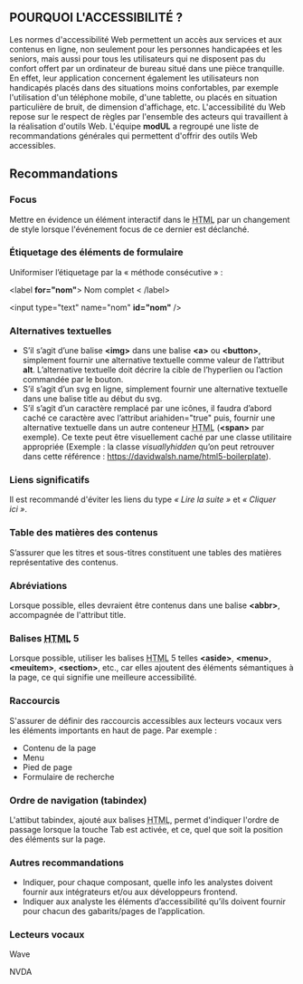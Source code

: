 ## POURQUOI L'ACCESSIBILITÉ ?

Les normes d'accessibilité Web permettent un accès aux services et aux contenus en ligne, non seulement pour les personnes handicapées et les seniors, mais aussi pour tous les utilisateurs qui ne disposent pas du confort offert par un ordinateur de bureau situé dans une pièce tranquille. En effet, leur application concernent également les utilisateurs non handicapés placés dans des situations moins confortables, par exemple l'utilisation d'un téléphone mobile, d'une tablette, ou placés en situation particulière de bruit, de dimension d'affichage, etc. L'accessibilité du Web repose sur le respect de règles par l'ensemble des acteurs qui travaillent à la réalisation d'outils Web. L'équipe **modUL** a regroupé une liste de recommandations générales qui permettent d'offrir des outils Web accessibles.

## Recommandations

### Focus
Mettre en évidence un élément interactif dans le <abbr title="HyperText Markup Language">HTML</abbr> par un changement de style lorsque l'événement focus de ce dernier est déclanché.

### Étiquetage des éléments de formulaire
Uniformiser l’étiquetage par la «&nbsp;méthode consécutive&nbsp;»&nbsp;:

<m-panel class="m-u--margin-top">
    <p>&lt;label <b>for="nom"</b>&gt; Nom complet &lt;&nbsp;/label&gt;</p>
    <p>&lt;input type="text" name="nom" <b>id="nom"</b>&nbsp;/&gt;</p>
</m-panel>

### Alternatives textuelles
* S’il s’agit d’une balise **&lt;img&gt;** dans une balise **&lt;a&gt;** ou **&lt;button&gt;**, simplement fournir une alternative textuelle comme valeur de l’attribut **alt**. L’alternative textuelle doit décrire la cible de l’hyperlien ou l’action commandée par le bouton.
* S’il s’agit d’un svg en ligne, simplement fournir une alternative textuelle dans une balise title au début du svg.
* S’il s’agit d’un caractère remplacé par une icônes, il faudra d’abord caché ce caractère avec l’attribut ariahiden="true" puis, fournir une alternative textuelle dans un autre conteneur <abbr title="HyperText Markup Language">HTML</abbr> (**&lt;span&gt;** par exemple). Ce texte peut être visuellement caché par une classe utilitaire appropriée (Exemple : la classe *visuallyhidden* qu’on peut retrouver dans cette référence : <m-link mode="link" url="https://davidwalsh.name/html5-boilerplate" target="_blank">https://davidwalsh.name/html5-boilerplate</m-link>).

### Liens significatifs
Il est recommandé d'éviter les liens du type *«&nbsp;Lire la suite&nbsp;»* et *«&nbsp;Cliquer ici&nbsp;»*.

### Table des matières des contenus
S’assurer que les titres et sous-titres constituent une tables des matières représentative des contenus.

### Abréviations
Lorsque possible, elles devraient être contenus dans une balise **&lt;abbr&gt;**, accompagnée de l'attribut title.

### Balises <abbr title="HyperText Markup Language">HTML</abbr> 5
Lorsque possible, utiliser les balises <abbr title="HyperText Markup Language">HTML</abbr> 5 telles **&lt;aside&gt;**, **&lt;menu&gt;**, **&lt;meuitem&gt;**, **&lt;section&gt;**, etc., car elles ajoutent des éléments sémantiques à la page, ce qui signifie une meilleure accessibilité.

### Raccourcis
S'assurer de définir des raccourcis accessibles aux lecteurs vocaux vers les éléments importants en haut de page. Par exemple&nbsp;:
* Contenu de la page
* Menu
* Pied de page
* Formulaire de recherche

### Ordre de navigation (tabindex)
L'attibut tabindex, ajouté aux balises <abbr title="HyperText Markup Language">HTML</abbr>, permet d'indiquer l'ordre de passage lorsque la touche Tab est activée, et ce, quel que soit la position des éléments sur la page.

### Autres recommandations
* Indiquer, pour chaque composant, quelle info les analystes doivent fournir aux intégrateurs et/ou aux développeurs frontend.
* Indiquer aux analyste les éléments d’accessibilité qu’ils doivent fournir pour chacun des gabarits/pages de l’application.

### Lecteurs vocaux
<m-link mode="link" url="https://chrome.google.com/webstore/detail/wave-evaluation-tool/jbbplnpkjmmeebjpijfedlgcdilocofh" target="_blank" :icon="true">Wave</m-link>

<m-link mode="link" url="https://www.nvda-fr.org/download/" target="_blank" :icon="true">NVDA</m-link>
